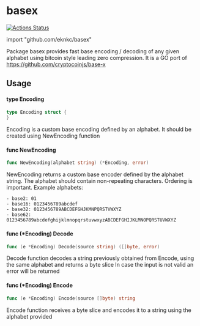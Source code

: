 # basex

[![Actions Status](https://github.com/eknkc/basex/workflows/Go/badge.svg)](https://github.com/eknkc/basex/actions)

import "github.com/eknkc/basex"

Package basex provides fast base encoding / decoding of any given alphabet using
bitcoin style leading zero compression. It is a GO port of
https://github.com/cryptocoinjs/base-x

## Usage

#### type Encoding

```go
type Encoding struct {
}
```

Encoding is a custom base encoding defined by an alphabet. It should be created
using NewEncoding function

#### func  NewEncoding

```go
func NewEncoding(alphabet string) (*Encoding, error)
```
NewEncoding returns a custom base encoder defined by the alphabet string. The
alphabet should contain non-repeating characters. Ordering is important. Example
alphabets:

    - base2: 01
    - base16: 0123456789abcdef
    - base32: 0123456789ABCDEFGHJKMNPQRSTVWXYZ
    - base62: 0123456789abcdefghijklmnopqrstuvwxyzABCDEFGHIJKLMNOPQRSTUVWXYZ

#### func (*Encoding) Decode

```go
func (e *Encoding) Decode(source string) ([]byte, error)
```
Decode function decodes a string previously obtained from Encode, using the same
alphabet and returns a byte slice In case the input is not valid an error will
be returned

#### func (*Encoding) Encode

```go
func (e *Encoding) Encode(source []byte) string
```
Encode function receives a byte slice and encodes it to a string using the
alphabet provided
